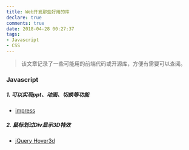 ```yaml
---
title: Web开发那些好用的库
declare: true
comments: true
date: 2018-04-28 00:27:37
tags:
- Javascript
- CSS
---
```


> 该文章记录了一些可能用的前端代码或开源库，方便有需要可以查阅。

### Javascript

##### 1. 可以实现ppt、动画、切换等功能

- [impress](https://github.com/impress/impress.js)

##### 2. 鼠标划过Div显示3D特效

- [jQuery Hover3d](https://github.com/ariona/hover3d)


<!-- more -->